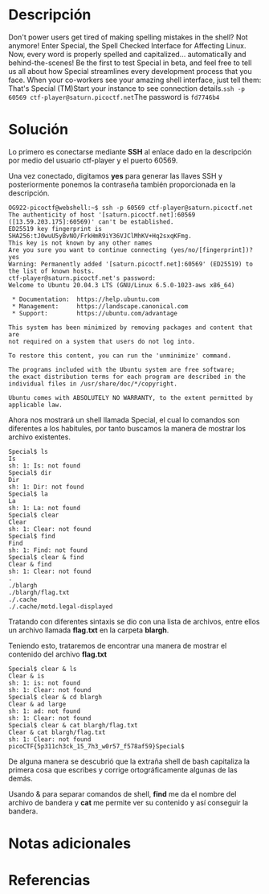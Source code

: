 # **Descripción**

Don't power users get tired of making spelling mistakes in the shell? Not anymore! Enter Special, the Spell Checked Interface for Affecting Linux. Now, every word is properly spelled and capitalized... automatically and behind-the-scenes! Be the first to test Special in beta, and feel free to tell us all about how Special streamlines every development process that you face. When your co-workers see your amazing shell interface, just tell them: That's Special (TM)Start your instance to see connection details.`ssh -p 60569 ctf-player@saturn.picoctf.net`The password is `fd7746b4`
# **Solución**

Lo primero es conectarse mediante **SSH** al enlace dado en la descripción por medio del usuario ctf-player y el puerto 60569.

Una vez conectado, digitamos **yes** para generar las llaves SSH y posteriormente ponemos la contraseña también proporcionada en la descripción.

```
OG922-picoctf@webshell:~$ ssh -p 60569 ctf-player@saturn.picoctf.net
The authenticity of host '[saturn.picoctf.net]:60569 ([13.59.203.175]:60569)' can't be established.
ED25519 key fingerprint is SHA256:tJ0wuU5yBvNO/FrkHmR9iY36VJClMhKV+Hq2sxqKFmg.
This key is not known by any other names
Are you sure you want to continue connecting (yes/no/[fingerprint])? yes
Warning: Permanently added '[saturn.picoctf.net]:60569' (ED25519) to the list of known hosts.
ctf-player@saturn.picoctf.net's password: 
Welcome to Ubuntu 20.04.3 LTS (GNU/Linux 6.5.0-1023-aws x86_64)

 * Documentation:  https://help.ubuntu.com
 * Management:     https://landscape.canonical.com
 * Support:        https://ubuntu.com/advantage

This system has been minimized by removing packages and content that are
not required on a system that users do not log into.

To restore this content, you can run the 'unminimize' command.

The programs included with the Ubuntu system are free software;
the exact distribution terms for each program are described in the
individual files in /usr/share/doc/*/copyright.

Ubuntu comes with ABSOLUTELY NO WARRANTY, to the extent permitted by
applicable law.
```

Ahora nos mostrará un shell llamada Special, el cual lo comandos son diferentes a los habitules, por tanto buscamos la manera de mostrar los archivo existentes.

```
Special$ ls
Is 
sh: 1: Is: not found
Special$ dir
Dir 
sh: 1: Dir: not found
Special$ la
La 
sh: 1: La: not found
Special$ clear
Clear 
sh: 1: Clear: not found
Special$ find    
Find 
sh: 1: Find: not found
Special$ clear & find
Clear & find 
sh: 1: Clear: not found
.
./blargh
./blargh/flag.txt
./.cache
./.cache/motd.legal-displayed
```

Tratando con diferentes sintaxis se dio con una lista de archivos, entre ellos un archivo llamada **flag.txt** en la carpeta **blargh**.

Teniendo esto, trataremos de encontrar una manera de mostrar el contenido del archivo **flag.txt**

```
Special$ clear & ls
Clear & is 
sh: 1: is: not found
sh: 1: Clear: not found
Special$ clear & cd blargh   
Clear & ad large 
sh: 1: ad: not found
sh: 1: Clear: not found
Special$ clear & cat blargh/flag.txt
Clear & cat blargh/flag.txt 
sh: 1: Clear: not found
picoCTF{5p311ch3ck_15_7h3_w0r57_f578af59}Special$
```

De alguna manera se descubrió que la extraña shell de bash capitaliza la primera cosa que escribes y corrige ortográficamente algunas de las demás. 

Usando & para separar comandos de shell, **find** me da el nombre del archivo de bandera y **cat** me permite ver su contenido y así conseguir la bandera.

# **Notas adicionales**

# **Referencias**
